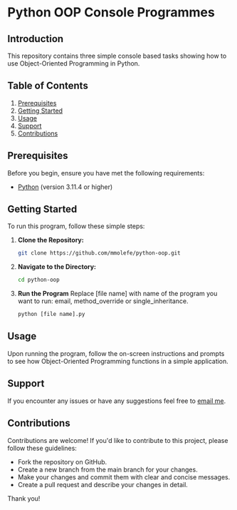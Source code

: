 # Python OOP Console Programmes
## Introduction
This repository contains three simple console based tasks showing how to use Object-Oriented Programming in Python.

## Table of Contents
1. [Prerequisites](#prerequisites)
1. [Getting Started](#getting-started)
2. [Usage](#usage)
4. [Support](#support)
5. [Contributions](#contributions)

## Prerequisites

Before you begin, ensure you have met the following requirements:
- [Python](https://www.python.org/downloads/) (version 3.11.4 or higher)

## Getting Started

To run this program, follow these simple steps:

1. **Clone the Repository:**
   ```bash
   git clone https://github.com/mmolefe/python-oop.git
   ```

2. **Navigate to the Directory:**
   ```bash
   cd python-oop
   ```

3. **Run the Program**
   Replace [file name] with name of the program you want to run: email, method_override or single_inheritance.
   ```bash
   python [file name].py
   ```
 
   

 ## Usage

Upon running the program, follow the on-screen instructions and prompts to see how Object-Oriented Programming functions in a simple application.

## Support

If you encounter any issues or have any suggestions feel free to [email me](mailto:mmolefe00@gmail.com).

## Contributions

Contributions are welcome! If you'd like to contribute to this project, please follow these guidelines:

- Fork the repository on GitHub.
- Create a new branch from the main branch for your changes.
- Make your changes and commit them with clear and concise messages.
- Create a pull request and describe your changes in detail.


Thank you!
